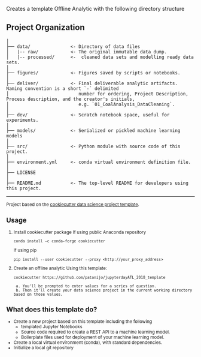 Creates a template Offline Analytic with the following directory structure

Project Organization
------------

    │
    ├── data/               <- Directory of data files
    │   |-- raw/            <- The original immutable data dump.
    │   |-- processed/      <-  cleaned data sets and modelling ready data sets.
    │
    ├── figures/            <- Figures saved by scripts or notebooks.
    │
    ├── deliver/            <- Final deliverable analytic artifacts. Naming convention is a short `-` delimited
    │                          number for ordering, Project Description, Process description, and the creator's initials,
    │                          e.g. `01_CoalAnalysis_DataCleaning`.
    │
    ├── dev/                <- Scratch notebook space, useful for experiments.
    │
    ├── models/             <- Serialized or pickled machine learning models
    │
    ├── src/                <- Python module with source code of this project.
    │
    ├── environment.yml     <- conda virtual environment definition file.
    │
    ├── LICENSE
    │
    ├── README.md           <- The top-level README for developers using this project.

--------

<p><small>Project based on the <a target="_blank" href="https://github.build.ge.com/FleetServicesOfflineAnalytics/sample_offline_template">cookiecutter data science project template</a>.</p>

Usage
------------
1. Install cookiecutter package
    If using public Anaconda repository

    `conda install -c conda-forge cookiecutter `

    If using pip

   `pip install --user cookiecutter --proxy <http://your_proxy_address>`

2. Create an offline analytic Using this template:

    `cookiecutter https://github.com/patanijo/jupyterdayATL_2018_template`

        a. You'll be prompted to enter values for a series of question.
        b. Then it'll create your data science project in the current working directory based on those values.

What does this template do?
----------------------------
* Create a new project based on this template including the following
    * templated Jupyter Notebooks
    * Source code required to create a REST API to a machine learning model.
    * Boilerplate files used for deployment of your machine learning model.
* Create a local virtual environment (conda), with standard dependencies.
* Initialize a local git repository
